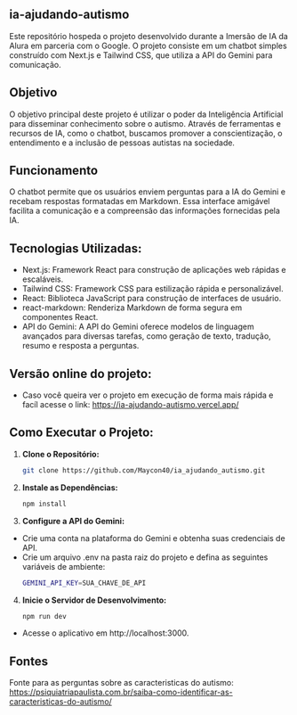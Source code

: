 ## ia-ajudando-autismo

Este repositório hospeda o projeto desenvolvido durante a Imersão de IA da Alura em parceria com o Google. O projeto consiste em um chatbot simples construído com Next.js e Tailwind CSS, que utiliza a API do Gemini para comunicação.

## Objetivo

O objetivo principal deste projeto é utilizar o poder da Inteligência Artificial para disseminar conhecimento sobre o autismo. Através de ferramentas e recursos de IA, como o chatbot, buscamos promover a conscientização, o entendimento e a inclusão de pessoas autistas na sociedade.

## Funcionamento

O chatbot permite que os usuários enviem perguntas para a IA do Gemini e recebam respostas formatadas em Markdown. Essa interface amigável facilita a comunicação e a compreensão das informações fornecidas pela IA.

## Tecnologias Utilizadas:

- Next.js: Framework React para construção de aplicações web rápidas e escaláveis.
- Tailwind CSS: Framework CSS para estilização rápida e personalizável.
- React: Biblioteca JavaScript para construção de interfaces de usuário.
- react-markdown: Renderiza Markdown de forma segura em componentes React.
- API do Gemini: A API do Gemini oferece modelos de linguagem avançados para diversas tarefas, como geração de texto, tradução, resumo e resposta a perguntas.

## Versão online do projeto:

- Caso você queira ver o projeto em execução de forma mais rápida e facíl acesse o link: https://ia-ajudando-autismo.vercel.app/

## Como Executar o Projeto:

1. **Clone o Repositório:**
    ```bash
    git clone https://github.com/Maycon40/ia_ajudando_autismo.git
    ```
2. **Instale as Dependências:**
    ```bash
    npm install
    ```
3. **Configure a API do Gemini:**
- Crie uma conta na plataforma do Gemini e obtenha suas credenciais de API.
- Crie um arquivo .env na pasta raiz do projeto e defina as seguintes variáveis de ambiente:
    ```bash
    GEMINI_API_KEY=SUA_CHAVE_DE_API
    ```
4. **Inicie o Servidor de Desenvolvimento:**
    ```bash
    npm run dev
    ```
- Acesse o aplicativo em http://localhost:3000.

## Fontes

Fonte para as perguntas sobre as caracteristicas do autismo: https://psiquiatriapaulista.com.br/saiba-como-identificar-as-caracteristicas-do-autismo/
